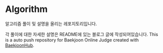 # Algorithm

알고리즘 풀이 및 설명을 올리는 레포지토리입니다.

각 풀이에 대한 자세한 설명은 README에 있는 블로그 글에 작성되어있습니다.
This is a auto push repository for Baekjoon Online Judge created with [BaekjoonHub](https://github.com/BaekjoonHub/BaekjoonHub).
